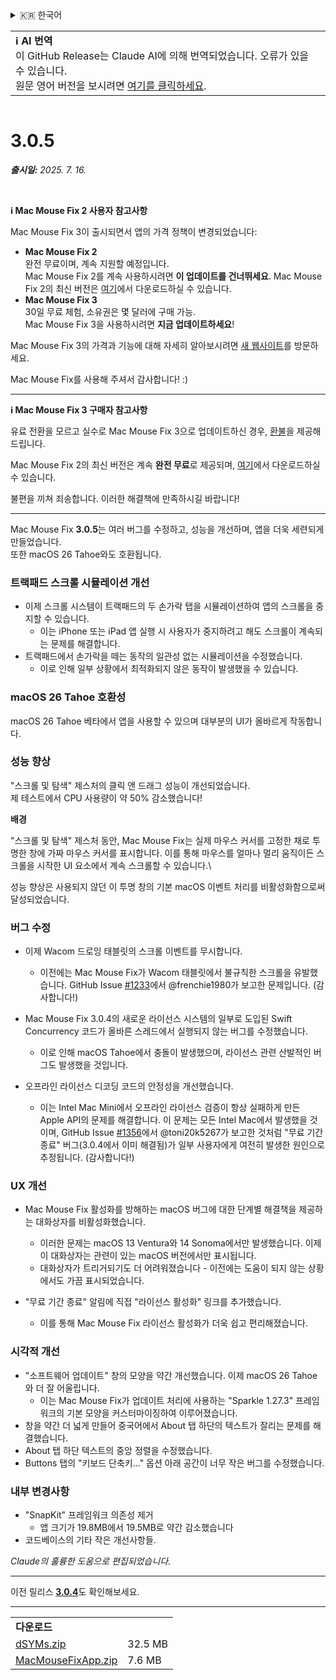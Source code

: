 <details>
<summary>🇰🇷 한국어</summary>

[🇬🇧 English (GitHub Release)](https://github.com/noah-nuebling/mac-mouse-fix/releases/tag/3.0.5)\
[🇩🇪 Deutsch](https://redirect.macmousefix.com/?target=mmf-release&tag=3.0.5&locale=de)\
[🇻🇳 Tiếng Việt](https://redirect.macmousefix.com/?target=mmf-release&tag=3.0.5&locale=vi)\
[🇨🇳 中文 (简体)](https://redirect.macmousefix.com/?target=mmf-release&tag=3.0.5&locale=zh-Hans)\
[🇨🇳 中文 (繁體)](https://redirect.macmousefix.com/?target=mmf-release&tag=3.0.5&locale=zh-Hant)\
[🇭🇰 中文（香港)](https://redirect.macmousefix.com/?target=mmf-release&tag=3.0.5&locale=zh-HK)\
**🇰🇷 한국어**\
[Help translate Mac Mouse Fix to different languages!](https://github.com/noah-nuebling/mac-mouse-fix/discussions/731)
</details>
<table align=><td>
<b>ℹ️ AI 번역</b><br>
이 GitHub Release는 Claude AI에 의해 번역되었습니다. 오류가 있을 수 있습니다.<br>
원문 영어 버전을 보시려면 <a href="https://github.com/noah-nuebling/mac-mouse-fix/releases/tag/3.0.5">여기를 클릭하세요</a>.
</td></table>

<table></table>

# 3.0.5
***출시일:** 2025. 7. 16.*

<br>

**ℹ️ Mac Mouse Fix 2 사용자 참고사항**

Mac Mouse Fix 3이 출시되면서 앱의 가격 정책이 변경되었습니다:

- **Mac Mouse Fix 2**\
완전 무료이며, 계속 지원할 예정입니다.\
Mac Mouse Fix 2를 계속 사용하시려면 **이 업데이트를 건너뛰세요**. Mac Mouse Fix 2의 최신 버전은 [여기](https://redirect.macmousefix.com/?target=mmf2-latest&locale=ko)에서 다운로드하실 수 있습니다.
- **Mac Mouse Fix 3**\
30일 무료 체험, 소유권은 몇 달러에 구매 가능.\
Mac Mouse Fix 3을 사용하시려면 **지금 업데이트하세요**!

Mac Mouse Fix 3의 가격과 기능에 대해 자세히 알아보시려면 [새 웹사이트](https://macmousefix.com/)를 방문하세요.

Mac Mouse Fix를 사용해 주셔서 감사합니다! :)

---

**ℹ️ Mac Mouse Fix 3 구매자 참고사항**

유료 전환을 모르고 실수로 Mac Mouse Fix 3으로 업데이트하신 경우, [환불](https://redirect.macmousefix.com/?target=mmf-apply-for-refund&locale=ko)을 제공해 드립니다.

Mac Mouse Fix 2의 최신 버전은 계속 **완전 무료**로 제공되며, [여기](https://redirect.macmousefix.com/?target=mmf2-latest&locale=ko)에서 다운로드하실 수 있습니다.

불편을 끼쳐 죄송합니다. 이러한 해결책에 만족하시길 바랍니다!

---

Mac Mouse Fix **3.0.5**는 여러 버그를 수정하고, 성능을 개선하며, 앱을 더욱 세련되게 만들었습니다.\
또한 macOS 26 Tahoe와도 호환됩니다.

### 트랙패드 스크롤 시뮬레이션 개선

- 이제 스크롤 시스템이 트랙패드의 두 손가락 탭을 시뮬레이션하여 앱의 스크롤을 중지할 수 있습니다.
    - 이는 iPhone 또는 iPad 앱 실행 시 사용자가 중지하려고 해도 스크롤이 계속되는 문제를 해결합니다.
- 트랙패드에서 손가락을 떼는 동작의 일관성 없는 시뮬레이션을 수정했습니다.
    - 이로 인해 일부 상황에서 최적화되지 않은 동작이 발생했을 수 있습니다.

### macOS 26 Tahoe 호환성

macOS 26 Tahoe 베타에서 앱을 사용할 수 있으며 대부분의 UI가 올바르게 작동합니다.

### 성능 향상

"스크롤 및 탐색" 제스처의 클릭 앤 드래그 성능이 개선되었습니다.\
제 테스트에서 CPU 사용량이 약 50% 감소했습니다!

**배경**

"스크롤 및 탐색" 제스처 동안, Mac Mouse Fix는 실제 마우스 커서를 고정한 채로 투명한 창에 가짜 마우스 커서를 표시합니다. 이를 통해 마우스를 얼마나 멀리 움직이든 스크롤을 시작한 UI 요소에서 계속 스크롤할 수 있습니다.\

성능 향상은 사용되지 않던 이 투명 창의 기본 macOS 이벤트 처리를 비활성화함으로써 달성되었습니다.

### 버그 수정

- 이제 Wacom 드로잉 태블릿의 스크롤 이벤트를 무시합니다.
    - 이전에는 Mac Mouse Fix가 Wacom 태블릿에서 불규칙한 스크롤을 유발했습니다. GitHub Issue [#1233](https://github.com/noah-nuebling/mac-mouse-fix/issues/1233)에서 @frenchie1980가 보고한 문제입니다. (감사합니다!)
    
- Mac Mouse Fix 3.0.4의 새로운 라이선스 시스템의 일부로 도입된 Swift Concurrency 코드가 올바른 스레드에서 실행되지 않는 버그를 수정했습니다.
    - 이로 인해 macOS Tahoe에서 충돌이 발생했으며, 라이선스 관련 산발적인 버그도 발생했을 것입니다.
- 오프라인 라이선스 디코딩 코드의 안정성을 개선했습니다.
    - 이는 Intel Mac Mini에서 오프라인 라이선스 검증이 항상 실패하게 만든 Apple API의 문제를 해결합니다. 이 문제는 모든 Intel Mac에서 발생했을 것이며, GitHub Issue [#1356](https://github.com/noah-nuebling/mac-mouse-fix/issues/1356)에서 @toni20k5267가 보고한 것처럼 "무료 기간 종료" 버그(3.0.4에서 이미 해결됨)가 일부 사용자에게 여전히 발생한 원인으로 추정됩니다. (감사합니다!)

### UX 개선

- Mac Mouse Fix 활성화를 방해하는 macOS 버그에 대한 단계별 해결책을 제공하는 대화상자를 비활성화했습니다.
    - 이러한 문제는 macOS 13 Ventura와 14 Sonoma에서만 발생했습니다. 이제 이 대화상자는 관련이 있는 macOS 버전에서만 표시됩니다.
    - 대화상자가 트리거되기도 더 어려워졌습니다 - 이전에는 도움이 되지 않는 상황에서도 가끔 표시되었습니다.
    
- "무료 기간 종료" 알림에 직접 "라이선스 활성화" 링크를 추가했습니다.
    - 이를 통해 Mac Mouse Fix 라이선스 활성화가 더욱 쉽고 편리해졌습니다.

### 시각적 개선

- "소프트웨어 업데이트" 창의 모양을 약간 개선했습니다. 이제 macOS 26 Tahoe와 더 잘 어울립니다.
    - 이는 Mac Mouse Fix가 업데이트 처리에 사용하는 "Sparkle 1.27.3" 프레임워크의 기본 모양을 커스터마이징하여 이루어졌습니다.
- 창을 약간 더 넓게 만들어 중국어에서 About 탭 하단의 텍스트가 잘리는 문제를 해결했습니다.
- About 탭 하단 텍스트의 중앙 정렬을 수정했습니다.
- Buttons 탭의 "키보드 단축키..." 옵션 아래 공간이 너무 작은 버그를 수정했습니다.

### 내부 변경사항

- "SnapKit" 프레임워크 의존성 제거
    - 앱 크기가 19.8MB에서 19.5MB로 약간 감소했습니다
- 코드베이스의 기타 작은 개선사항들.

*Claude의 훌륭한 도움으로 편집되었습니다.*

---

이전 릴리스 [**3.0.4**](https://redirect.macmousefix.com/?target=mmf-release&tag=3.0.4&locale=ko)도 확인해보세요.

---

<table align="start">
<tr>
    <td colspan=2>
        <b>다운로드</b>
    </td>
</tr>
<tr>
    <td><a href="https://github.com/noah-nuebling/mac-mouse-fix/releases/download/3.0.5/dSYMs.zip">dSYMs.zip</a></td>
    <td>32.5 MB</td>
</tr>
<tr>
    <td><a href="https://github.com/noah-nuebling/mac-mouse-fix/releases/download/3.0.5/MacMouseFixApp.zip">MacMouseFixApp.zip</a></td>
    <td>7.6 MB</td>
</tr>
</table>